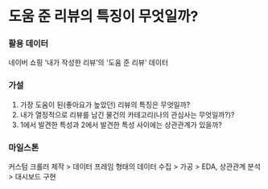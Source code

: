 # 도움 준 리뷰의 특징이 무엇일까?

### 활용 데이터
네이버 쇼핑 ‘내가 작성한 리뷰’의 '도움 준 리뷰' 데이터

### 가설
1. 가장 도움이 된(좋아요가 높았던) 리뷰의 특징은 무엇일까?
2. 내가 열정적으로 리뷰를 남긴 물건의 카테고리(나의 관심사는 무엇일까?)?
3. 1에서 발견한 특성과 2에서 발견한 특성 사이에는 상관관계가 있을까?

### 마일스톤
커스텀 크롤러 제작 > 데이터 프레임 형태의 데이터 수집 > 가공 > EDA, 상관관계 분석 > 대시보드 구현

